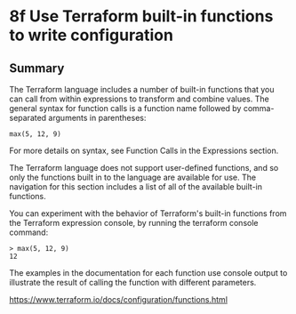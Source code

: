 # 8f Use Terraform built-in functions to write configuration

## Summary

The Terraform language includes a number of built-in functions that you can call from within expressions to transform and combine values. The general syntax for function calls is a function name followed by comma-separated arguments in parentheses:

```
max(5, 12, 9)
```
For more details on syntax, see Function Calls in the Expressions section.

The Terraform language does not support user-defined functions, and so only the functions built in to the language are available for use. The navigation for this section includes a list of all of the available built-in functions.

You can experiment with the behavior of Terraform's built-in functions from the Terraform expression console, by running the terraform console command:

```
> max(5, 12, 9)
12
```

The examples in the documentation for each function use console output to illustrate the result of calling the function with different parameters.

https://www.terraform.io/docs/configuration/functions.html